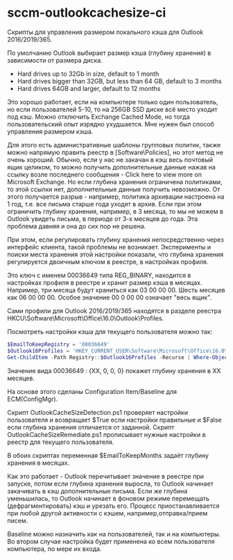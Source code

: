 # sccm-outlookcachesize-ci

Скрипты для управления размером локального кэша для Outlook 2016/2019/365.

По умолчанию Outlook выбирает размер кэша (глубину хранения) в зависимости от размера диска.

- Hard drives up to 32Gb in size, default to 1 month
- Hard drives bigger than 32GB, but less than 64 GB, default to 3 months
- Hard drives 64GB and larger, default to 12 months

Это хорошо работает, если на компьютере только один пользователь, но если пользователей 5-10, то на 256GB SSD диске всё место уходит под кэш.
Можно отключить Exchange Cached Mode, но тогда пользовательский опыт изрядно ухудшается. Мне нужен был способ управления размером кэша.

Для этого есть административные шаблоны групповых политик, также можно напрямую править реестр в [Software\Policies], но этот метод не очень хороший.
Обычно, если у нас не закачан в кэш весь почтовый ящик целиком, то можно получить дополнительные данные нажав на ссылку возле последнего сообщения - 
Click here to view more on Microsoft Exchange. Но если глубина хранения ограничена политиками, то этой ссылки нет, дополнительные данные получить невозможно.
От этого получается разрыв - например, политика архивации настроена на 1 год, т.е. все письма старше года уходят в архив. Если при этом ограничить глубину хранения, например, в 3 месяца,
то мы не можем в Outlook увидеть письма, в периоде от 3-х месяцев до года. Эта проблема давняя и она до сих пор не решена.

При этом, если регулировать глубину хранения непосредственно через интерфейс клиента, такой проблемы не возникает. Эксперименты и поиски места хранения этой настройки показали, 
что глубина хранения регулируется двоичным ключом в реестре, в настройках профиля.

Это ключ с именем 00036649 типа REG_BINARY, находится в настройках профиля в реестре и хранит размер кэша в месяцах. Например, три месяца будут храниться как 03 00 00 00. Шесть месяцев как 06 00 00 00. Особое значение 00 0 00 00 означает "весь ящик". 

Сами профили для Outlook 2016/2019/365 находятся в разделе реестра HKCU\Software\Microsoft\Office\16.0\Outlook\Profiles\.

Посмотреть настройки кэша для текущего пользователя можно так:
````powershell
$EmailToKeepRegistry = '00036649'
$Outlook16Profiles = 'HKEY_CURRENT_USER\Software\Microsoft\Office\16.0\Outlook\Profiles\'
Get-ChildItem -Path Registry::$Outlook16Profiles -Recurse | Where-Object { $_.Property -eq $EmailToKeepRegistry } | ForEach-Object { (Get-ItemProperty -Path Registry::$_ -Name $EmailToKeepRegistry) }
````
Значение вида 00036649 : {XX, 0, 0, 0} покажет глубину хранения в XX месяцев.

На основе этого сделаны Configuration Item/Baseline для ECM(ConfigMgr).

Скрипт OutlookCacheSizeDetection.ps1 проверяет настройки пользователя и возвращает $True если настройки правильные и $False если глубина хранения отличается от заданной.
Скрипт OutlookCacheSizeRemediate.ps1 прописывает нужные настройки в реестр для текущего пользователя.

В обоих скриптах переменная $EmailToKeepMonths задаёт глубину хранения в месяцах.

Как это работает - Outlook перечитывает значение в реестре при запуске, потом если глубина хранения выросла, то Outlook начинает закачивать в кэш дополнительные письма.
Если же глубина уменьшилась, то Outlook начинает в фоновом режиме перемещать (дефрагментировать) кэш и урезать его. Процесс приостанавливается при любой другой активности c кэшем, например,отправка/прием писем.

Baseline можно назначить как на пользователей, так и на компьютеры. Во втором случае настройка будет применена ко всем пользователя компьютера, по мере их входа.




